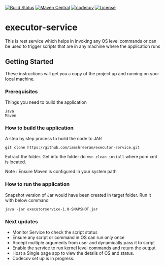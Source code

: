 
[![Build Status](https://travis-ci.org/iamshreeram/executor-service.svg?branch=master)](https://travis-ci.org/iamshreeram/executor-service)
[![Maven Central](https://maven-badges.herokuapp.com/maven-central/us.shreeram.applications/executorservice/badge.svg)](https://maven-badges.herokuapp.com/maven-central/us.shreeram.applications/executorservice)
[![codecov](https://codecov.io/gh/iamshreeram/executor-service/branch/master/graph/badge.svg)](https://codecov.io/gh/iamshreeram/executor-service)
[![License](https://img.shields.io/badge/License-Apache%202.0-blue.svg)](http://www.apache.org/licenses/LICENSE-2.0)



# executor-service

This is rest service which helps in invoking any OS level commands or can be used to trigger scripts that are in any machine where the application runs


## Getting Started

These instructions will get you a copy of the project up and running on your local machine.

### Prerequisites

Things you need to build the application

```
Java
Maven
```

### How to build the application

A step by step process to build the code to JAR

```
git clone https://github.com/iamshreeram/executor-service.git
```

Extract the folder. Get into the folder do `mvn clean install` where pom.xml is located.

Note : Ensure Maven is configured in your system path

### How to run the application

Snapshot version of Jar would have been created in target folder. Run it with below command

```
java -jar executorservice-1.0-SNAPSHOT.jar
```

### Next updates

* Monitor Service to check the script status
* Ensure any script or command in OS can run only once
* Accept multiple arguments from user and dynamically pass it to script
* Enable the service to run kernel level commands and return the output
* Host a Single page app to view the details of OS and status.
* Codecov set up is in progress.
